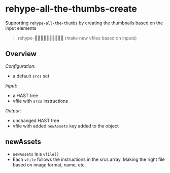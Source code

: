 # rehype-all-the-thumbs-create
Supporting [`rehype-all-the-thumbs`](https://github.com/ericdmoore/rehype-all-the-thumbs) by creating the thumbnails based on the input elements

> rehype-👍🏿👍🏼👍🏽👍🏻👍🏾 (make new vfiles based on inputs)

## Overview

_Configuration_:
- a default `srcs` set

_Input_:
- a HAST tree
- vfile with `srcs` instructions

_Output_:
- unchanged HAST tree
- vfile with added `newAssets` key added to the object

## newAssets

- `newAssets` is a `vfile[]` 
- Each `vfile` follows the instructions in the srcs array. Making the right file based on image format, name, etc.
